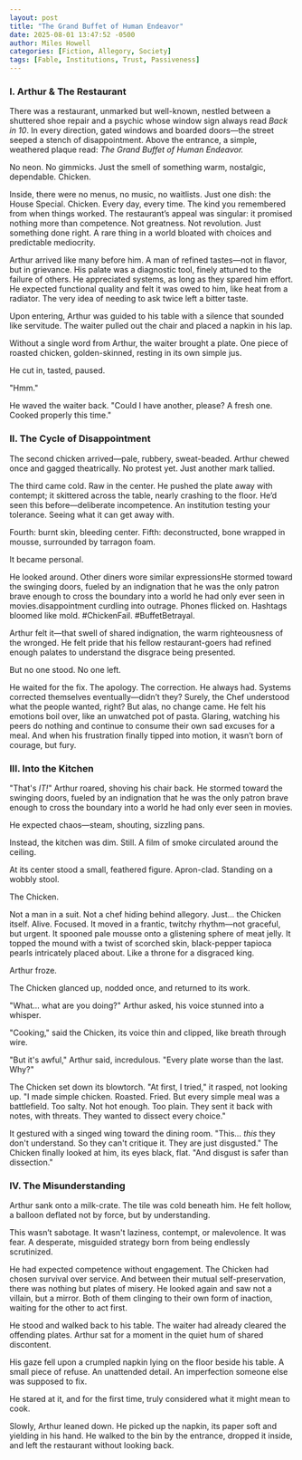 ```yaml
---
layout: post
title: "The Grand Buffet of Human Endeavor"
date: 2025-08-01 13:47:52 -0500
author: Miles Howell
categories: [Fiction, Allegory, Society]
tags: [Fable, Institutions, Trust, Passiveness]
---
```


### I. Arthur & The Restaurant

There was a restaurant, unmarked but well-known, nestled between a shuttered shoe repair and a psychic whose window sign always read *Back in 10*. In every direction, gated windows and boarded doors—the street seeped a stench of disappointment. Above the entrance, a simple, weathered plaque read: *The Grand Buffet of Human Endeavor.*

No neon. No gimmicks. Just the smell of something warm, nostalgic, dependable. Chicken.

Inside, there were no menus, no music, no waitlists. Just one dish: the House Special. Chicken. Every day, every time. The kind you remembered from when things worked. The restaurant’s appeal was singular: it promised nothing more than competence. Not greatness. Not revolution. Just something done right. A rare thing in a world bloated with choices and predictable mediocrity.

Arthur arrived like many before him. A man of refined tastes—not in flavor, but in grievance. His palate was a diagnostic tool, finely attuned to the failure of others. He appreciated systems, as long as they spared him effort. He expected functional quality and felt it was owed to him, like heat from a radiator. The very idea of needing to ask twice left a bitter taste.

Upon entering, Arthur was guided to his table with a silence that sounded like servitude. The waiter pulled out the chair and placed a napkin in his lap. 

Without a single word from Arthur, the waiter brought a plate. One piece of roasted chicken, golden-skinned, resting in its own simple jus.

He cut in, tasted, paused.

"Hmm."

He waved the waiter back. "Could I have another, please? A fresh one. Cooked properly this time."

### II. The Cycle of Disappointment

The second chicken arrived—pale, rubbery, sweat-beaded. Arthur chewed once and gagged theatrically. No protest yet. Just another mark tallied.

The third came cold. Raw in the center. He pushed the plate away with contempt; it skittered across the table, nearly crashing to the floor. He’d seen this before—deliberate incompetence. An institution testing your tolerance. Seeing what it can get away with.

Fourth: burnt skin, bleeding center. Fifth: deconstructed, bone wrapped in mousse, surrounded by tarragon foam.

It became personal.

He looked around. Other diners wore similar expressionsHe stormed toward the swinging doors, fueled by an indignation that he was the only patron brave enough to cross the boundary into a world he had only ever seen in movies.disappointment curdling into outrage. Phones flicked on. Hashtags bloomed like mold. #ChickenFail. #BuffetBetrayal.

Arthur felt it—that swell of shared indignation, the warm righteousness of the wronged. He felt pride that his fellow restaurant-goers had refined enough palates to understand the disgrace being presented.

But no one stood. No one left.

He waited for the fix. The apology. The correction. He always had. Systems corrected themselves eventually—didn’t they? Surely, the Chef understood what the people wanted, right? But alas, no change came. He felt his emotions boil over, like an unwatched pot of pasta. Glaring, watching his peers do nothing and continue to consume their own sad excuses for a meal.  And when his frustration finally tipped into motion, it wasn’t born of courage, but fury.

### III. Into the Kitchen

"That's *IT!*" Arthur roared, shoving his chair back. He stormed toward the swinging doors, fueled by an indignation that he was the only patron brave enough to cross the boundary into a world he had only ever seen in movies.

He expected chaos—steam, shouting, sizzling pans.

Instead, the kitchen was dim. Still. A film of smoke circulated around the ceiling.

At its center stood a small, feathered figure. Apron-clad. Standing on a wobbly stool.

The Chicken.

Not a man in a suit. Not a chef hiding behind allegory. Just... the Chicken itself. Alive. Focused. It moved in a frantic, twitchy rhythm—not graceful, but urgent. It spooned pale mousse onto a glistening sphere of meat jelly. It topped the mound with a twist of scorched skin, black-pepper tapioca pearls intricately placed about. Like a throne for a disgraced king.

Arthur froze.

The Chicken glanced up, nodded once, and returned to its work.

"What… what are you doing?" Arthur asked, his voice stunned into a whisper.

"Cooking," said the Chicken, its voice thin and clipped, like breath through wire.

"But it's awful," Arthur said, incredulous. "Every plate worse than the last. Why?"

The Chicken set down its blowtorch. "At first, I tried," it rasped, not looking up. "I made simple chicken. Roasted. Fried. But every simple meal was a battlefield. Too salty. Not hot enough. Too plain. They sent it back with notes, with threats. They wanted to dissect every choice."

It gestured with a singed wing toward the dining room. "This… *this* they don't understand. So they can't critique it. They are just disgusted." The Chicken finally looked at him, its eyes black, flat. "And disgust is safer than dissection."

### IV. The Misunderstanding

Arthur sank onto a milk-crate. The tile was cold beneath him. He felt hollow, a balloon deflated not by force, but by understanding.

This wasn’t sabotage. It wasn't laziness, contempt, or malevolence. It was fear. A desperate, misguided strategy born from being endlessly scrutinized.

He had expected competence without engagement. The Chicken had chosen survival over service. And between their mutual self-preservation, there was nothing but plates of misery. He looked again and saw not a villain, but a mirror. Both of them clinging to their own form of inaction, waiting for the other to act first.

He stood and walked back to his table. The waiter had already cleared the offending plates. Arthur sat for a moment in the quiet hum of shared discontent.

His gaze fell upon a crumpled napkin lying on the floor beside his table. A small piece of refuse. An unattended detail. An imperfection someone else was supposed to fix.

He stared at it, and for the first time, truly considered what it might mean to cook.

Slowly, Arthur leaned down. He picked up the napkin, its paper soft and yielding in his hand. He walked to the bin by the entrance, dropped it inside, and left the restaurant without looking back.